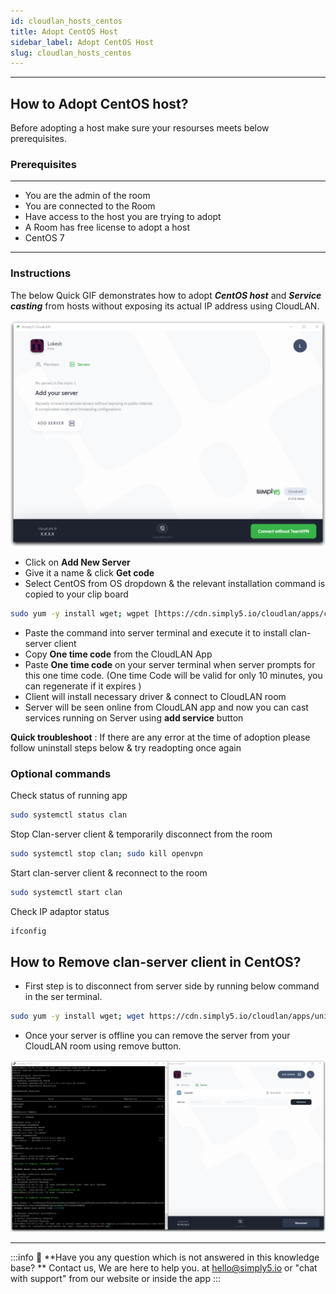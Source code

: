 ```yaml
---
id: cloudlan_hosts_centos
title: Adopt CentOS Host
sidebar_label: Adopt CentOS Host
slug: cloudlan_hosts_centos
---
```


---

## How to Adopt CentOS host?
Before adopting a host make sure your resourses meets below prerequisites. 

### Prerequisites
---
- You are the admin of the room
- You are connected to the Room
- Have access to the host you are trying to adopt
- A Room has free license to adopt a host
- CentOS 7
---
### Instructions

The below Quick GIF demonstrates how to adopt ***CentOS host*** and ***Service casting*** from hosts without exposing its actual IP address using CloudLAN.

![assets/images/Add__adopt_CentOS_server.gif](assets/images/Add__adopt_CentOS_server.gif)

- Click on **Add New Server**
- Give it a name & click **Get code**
- Select CentOS from OS dropdown & the relevant installation command is copied to your clip board

```bash
sudo yum -y install wget; wgpet [https://cdn.simply5.io/cloudlan/apps/clan-server;](https://cdn.simply5.io/cloudlan/apps/clan-server;) chmod +x ./clan-server; sudo ./clan-server
```

- Paste the command into server terminal and execute it to install clan-server client
- Copy **One time code** from the CloudLAN App
- Paste **One time code** on your server terminal when server prompts for this one time code. (One time Code will be valid for only 10 minutes, you can regenerate if it expires )
- Client will install necessary driver & connect to CloudLAN room
- Server will be seen online from CloudLAN app and now you can cast services running on Server using **add service** button

**Quick troubleshoot** : If there are any error at the time of adoption please follow uninstall steps below & try readopting once again 

### Optional commands

Check status of running app

```bash
sudo systemctl status clan
```

Stop Clan-server client & temporarily disconnect from the room 

```bash
sudo systemctl stop clan; sudo kill openvpn
```

Start clan-server client & reconnect to the room

```bash
sudo systemctl start clan
```

Check IP adaptor status 

```bash
ifconfig
```

## How to Remove clan-server client in CentOS?

- First step is to disconnect from server side by running below command in the ser terminal.

```bash
sudo yum -y install wget; wget https://cdn.simply5.io/cloudlan/apps/uninstall-clan-server.sh; chmod +x ./uninstall-clan-server.sh; sudo ./uninstall-clan-server.sh
```

- Once your server is offline you can remove the server from your CloudLAN room using remove button.

![assets/images/Remove_CentOS_server.gif](assets/images/Remove_CentOS_server.gif)

---
:::info
:information_desk_person: **Have you any question which is not answered in this knowledge base? **
Contact us, We are here to help you. at [hello@simply5.io](mailto:hello@simply5.io) or "chat with support" from our website or inside the app
:::